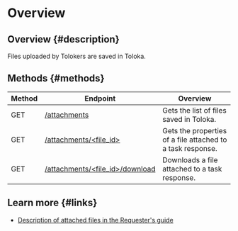 # Overview

## Overview {#description}

Files uploaded by Tolokers are saved in Toloka.

## Methods {#methods}

Method | Endpoint | Overview
----- | ----- | -----
GET | [/attachments](get-attachment-list.md) | Gets the list of files saved in Toloka.
GET | [/attachments/<file_id>](get-attachment.md) | Gets the properties of a file attached to a task response.
GET | [/attachments/<file_id>/download](download-attachment.md) | Downloads a file attached to a task response.


## Learn more {#links}

- [Description of attached files in the Requester's guide](https://toloka.ai/docs/guide/concepts/advanced-features-attach.html)

